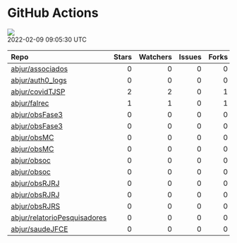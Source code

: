 GitHub Actions
================

![](https://github.com/abjur/abjStatus/workflows/Render%20Status/badge.svg)  
2022-02-09 09:05:30 UTC

| Repo                                                                            | Stars | Watchers | Issues | Forks | Status                                                                                                                                                          | Commit                                                                                                                                                          |
| :------------------------------------------------------------------------------ | ----: | -------: | -----: | ----: | :-------------------------------------------------------------------------------------------------------------------------------------------------------------- | :-------------------------------------------------------------------------------------------------------------------------------------------------------------- |
| [abjur/associados](https://github.com/abjur/associados)                         |     0 |        0 |      0 |     0 | [![](https://github.com/abjur/associados/workflows/deploy/badge.svg)](https://github.com/abjur/associados/actions/runs/1778412191)                              | <a href="https://github.com/abjur/associados/commit/7a93c265481dc136c0a9bd0f2c9efe84f5c31606" title="Update update-app.yaml">7a93c2</a>                         |
| [abjur/auth0\_logs](https://github.com/abjur/auth0_logs)                        |     0 |        0 |      0 |     0 | [![](https://github.com/abjur/auth0_logs/workflows/update/badge.svg)](https://github.com/abjur/auth0_logs/actions/runs/1815774742)                              | <a href="https://github.com/abjur/auth0_logs/commit/94aa8fec086d0c95c63ba0c0c70401c3ddf7da7a" title="Update data">94aa8f</a>                                    |
| [abjur/covidTJSP](https://github.com/abjur/covidTJSP)                           |     2 |        2 |      0 |     1 | [![](https://github.com/abjur/covidTJSP/workflows/update-data/badge.svg)](https://github.com/abjur/covidTJSP/actions/runs/1816423518)                           | <a href="https://github.com/abjur/covidTJSP/commit/02459888778a8b91a200f23be5b27c01d73cad4d" title="Update data">024598</a>                                     |
| [abjur/falrec](https://github.com/abjur/falrec)                                 |     1 |        1 |      0 |     1 | [![](https://github.com/abjur/falrec/workflows/update-data/badge.svg)](https://github.com/abjur/falrec/actions/runs/1801514360)                                 | <a href="https://github.com/abjur/falrec/commit/0cd2d35e97d41802cea0fdb41e0654223697487a" title="Update data">0cd2d3</a>                                        |
| [abjur/obsFase3](https://github.com/abjur/obsFase3)                             |     0 |        0 |      0 |     0 | [![](https://github.com/abjur/obsFase3/workflows/deploy/badge.svg)](https://github.com/abjur/obsFase3/actions/runs/1802540850)                                  | <a href="https://github.com/abjur/obsFase3/commit/c8528804ccb26d2c8e1a6a2f10d96666d53b17c7" title="use cran auth0 version">c85288</a>                           |
| [abjur/obsFase3](https://github.com/abjur/obsFase3)                             |     0 |        0 |      0 |     0 | [![](https://github.com/abjur/obsFase3/workflows/update-data/badge.svg)](https://github.com/abjur/obsFase3/actions/runs/1801293885)                             | <a href="https://github.com/abjur/obsFase3/commit/6be516b292101efed8c5237dddafc68ff7ca80d9" title="update">6be516</a>                                           |
| [abjur/obsMC](https://github.com/abjur/obsMC)                                   |     0 |        0 |      0 |     0 | [![](https://github.com/abjur/obsMC/workflows/deploy/badge.svg)](https://github.com/abjur/obsMC/actions/runs/1815200963)                                        | <a href="https://github.com/abjur/obsMC/commit/d0f4def385a567563c90bdfc78f694166ff237cb" title="faz a listagem dos processos-conselhinho">d0f4de</a>            |
| [abjur/obsMC](https://github.com/abjur/obsMC)                                   |     0 |        0 |      0 |     0 | [![](https://github.com/abjur/obsMC/workflows/update-data/badge.svg)](https://github.com/abjur/obsMC/actions/runs/1778904247)                                   | <a href="https://github.com/abjur/obsMC/commit/967a423586b91f1d57e887aed3f2a39871feb370" title="não precisamos fazer o update-data funcionar agora">967a42</a>  |
| [abjur/obsoc](https://github.com/abjur/obsoc)                                   |     0 |        0 |      0 |     0 | [![](https://github.com/abjur/obsoc/workflows/deploy/badge.svg)](https://github.com/abjur/obsoc/actions/runs/1778801334)                                        | <a href="https://github.com/abjur/obsoc/commit/6efcc9635b62e889c4b679ebcbc32c745922dbcd" title="Update update-data.yaml">6efcc9</a>                             |
| [abjur/obsoc](https://github.com/abjur/obsoc)                                   |     0 |        0 |      0 |     0 | [![](https://github.com/abjur/obsoc/workflows/update-data/badge.svg)](https://github.com/abjur/obsoc/actions/runs/1778804459)                                   | <a href="https://github.com/abjur/obsoc/commit/6efcc9635b62e889c4b679ebcbc32c745922dbcd" title="Update update-data.yaml">6efcc9</a>                             |
| [abjur/obsRJRJ](https://github.com/abjur/obsRJRJ)                               |     0 |        0 |      0 |     0 | [![](https://github.com/abjur/obsRJRJ/workflows/deploy/badge.svg)](https://github.com/abjur/obsRJRJ/actions/runs/1779158534)                                    | <a href="https://github.com/abjur/obsRJRJ/commit/137aa0a857aa44233e5d29d76a355a207eaf30a7" title="Update update-data.yaml">137aa0</a>                           |
| [abjur/obsRJRJ](https://github.com/abjur/obsRJRJ)                               |     0 |        0 |      0 |     0 | [![](https://github.com/abjur/obsRJRJ/workflows/update-data/badge.svg)](https://github.com/abjur/obsRJRJ/actions/runs/1779159302)                               | <a href="https://github.com/abjur/obsRJRJ/commit/137aa0a857aa44233e5d29d76a355a207eaf30a7" title="Update update-data.yaml">137aa0</a>                           |
| [abjur/obsRJRS](https://github.com/abjur/obsRJRS)                               |     0 |        0 |      0 |     0 | [![](https://github.com/abjur/obsRJRS/workflows/deploy/badge.svg)](https://github.com/abjur/obsRJRS/actions/runs/1779440437)                                    | <a href="https://github.com/abjur/obsRJRS/commit/26c90e5336c0e27a6f17ec34cbc000a274d5fa4d" title="Merge branch 'master' of github.com:abjur/obsRJRS">26c90e</a> |
| [abjur/relatorioPesquisadores](https://github.com/abjur/relatorioPesquisadores) |     0 |        0 |      0 |     0 | [![](https://github.com/abjur/relatorioPesquisadores/workflows/update-data/badge.svg)](https://github.com/abjur/relatorioPesquisadores/actions/runs/1805219669) | <a href="https://github.com/abjur/relatorioPesquisadores/commit/0ac701a8ab74b6bb2256a1a19ae722f60f2229ae" title="muda link no update-data">0ac701</a>           |
| [abjur/saudeJFCE](https://github.com/abjur/saudeJFCE)                           |     0 |        0 |      0 |     0 | [![](https://github.com/abjur/saudeJFCE/workflows/deploy/badge.svg)](https://github.com/abjur/saudeJFCE/actions/runs/1796888620)                                | <a href="https://github.com/abjur/saudeJFCE/commit/1fda851ad74ee36f0cac62f8a3f562b84d1f0166" title="desenvolvimento da regex de conciliacao">1fda85</a>         |
